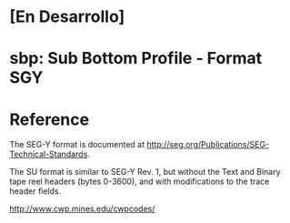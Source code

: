# [En Desarrollo]
# sbp: Sub Bottom Profile - Format SGY

# Reference
The SEG-Y format is documented at http://seg.org/Publications/SEG-Technical-Standards.

The SU format is similar to SEG-Y Rev. 1, but without the Text and Binary tape reel headers (bytes 0-3600), and with modifications to the trace header fields.

http://www.cwp.mines.edu/cwpcodes/

